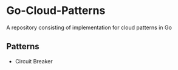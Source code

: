 # Go-Cloud-Patterns
A repository consisting of implementation for cloud patterns in Go

## Patterns
- Circuit Breaker